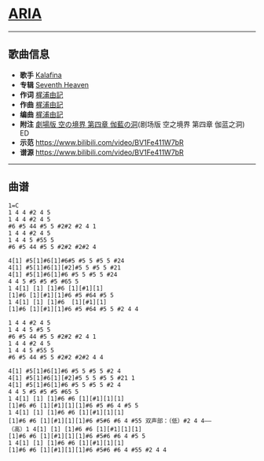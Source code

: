 # [ARIA](https://bgm.tv/ep/110552)

---

## 歌曲信息

- **歌手** [Kalafina](https://bgm.tv/person/6014)
- **专辑** [Seventh Heaven](https://bgm.tv/subject/4149)
- **作词** [梶浦由記](https://bgm.tv/person/1595)
- **作曲** [梶浦由記](https://bgm.tv/person/1595)
- **编曲** [梶浦由記](https://bgm.tv/person/1595)
- **附注** [劇場版 空の境界 第四章 伽藍の洞](https://bgm.tv/subject/766)(剧场版 空之境界 第四章 伽蓝之洞) ED
- **示范** https://www.bilibili.com/video/BV1Fe411W7bR
- **谱源** https://www.bilibili.com/video/BV1Fe411W7bR

---

## 曲谱

```
1=C
1 4 4 #2 4 5
1 4 4 #2 4 5
#6 #5 44 #5 5 #2#2 #2 4 1
1 4 4 #2 4 5
1 4 4 5 #55 5
#6 #5 44 #5 5 #2#2 #2#2 4

4[1] #5[1]#6[1]#6#5 #5 5 #5 5 #24
4[1] #5[1]#6[1][#2]#5 5 #5 5 #21
4[1] #5[1]#6[1]#6 #5 5 #5 5 #24
4 4 5 #5 #5 #5 #65 5
1 4[1] [1] [1]#6 [1][#1][1]
[1]#6 [1][#1][1]#6 #5 #64 #5 5
1 4[1] [1] [1]#6  [1][#1][1]
[1]#6 [1][#1][1]#6 #5 #64 #5 5 #2 4 4

1 4 4 #2 4 5
1 4 4 5 #5 5
#6 #5 44 #5 5 #2#2 #2 4 1
1 4 4 #2 4 5
1 4 4 5 #55 5
#6 #5 44 #5 5 #2#2 #2#2 4 4

4[1] #5[1]#6[1]#6 #5 5 #5 5 #2 4
4[1] #5[1]#6[1][#2]#5 5 5 #5 5 #21 1
4[1] #5[1]#6[1]#6 #5 5 #5 5 #2 4
4 4 5 #5 #5 #5 #65 5
1 4[1] [1] [1]#6 #6 [1][#1][1][1]
[1]#6 #6 [1][#1][1][1]#6 #5 #6 4 #5 5
1 4[1] [1] [1]#6 #6 [1][#1][1][1]
[1]#6 #6 [1][#1][1][1]#6 #5#6 #6 4 #55 双声部：（低）#2 4 4——
（高）1 4[1] [1] [1]#6 #6 [1][#1][1][1]
[1]#6 #6 [1][#1][1][1]#6 #5#6 #6 4 #5 5
1 4[1] [1] [1]#6 #6 [1][#1][1][1]
[1]#6 #6 [1][#1][1][1]#6 #5#6 #6 4 #55 #2 4 4
```

